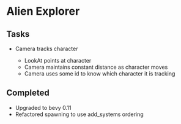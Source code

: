 # Alien Explorer

## Tasks

  - Camera tracks character

    - LookAt points at character
    - Camera maintains constant distance as character moves
    - Camera uses some id to know which character it is tracking
  

## Completed

  - Upgraded to bevy 0.11
  - Refactored spawning to use add_systems ordering